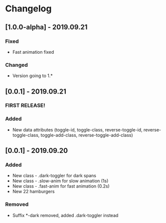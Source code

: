 # Changelog

## [1.0.0-alpha] - 2019.09.21
### Fixed
- Fast animation fixed

### Changed
- Version going to 1.*

## [0.0.1] - 2019.09.21
### FIRST RELEASE!
### Added
- New data attributes (toggle-id, toggle-class, reverse-toggle-id, reverse-toggle-class, toggle-add-class, reverse-toggle-add-class)


## [0.0.1] - 2019.09.20
### Added
- New class - .dark-toggler for dark spans
- New class - .slow-anim for slow animation (1s)
- New class - .fast-anim for fast animation (0.2s)
- New 22 hamburgers

### Removed
- Suffix *-dark removed, added .dark-toggler instead